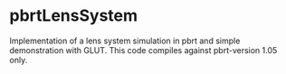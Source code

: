 pbrtLensSystem
==============

Implementation of a lens system simulation in pbrt and simple demonstration with GLUT. This code compiles against pbrt-version 1.05 only. 
